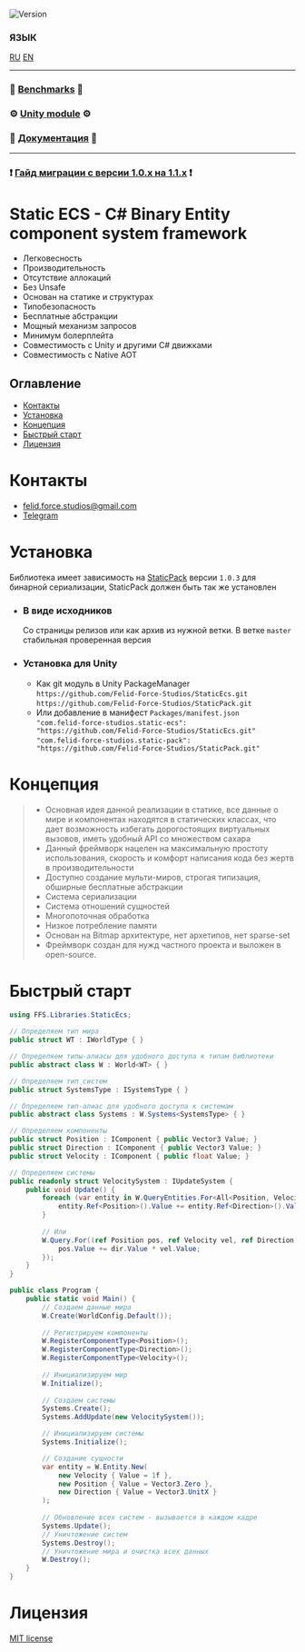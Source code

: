 ![Version](https://img.shields.io/badge/version-1.1.preview-blue.svg?style=for-the-badge)

### ЯЗЫК
[RU](./README_RU.md)
[EN](./README.md)
___
### 🚀 **[Benchmarks](https://gist.github.com/blackbone/6d254a684cf580441bf58690ad9485c3)** 🚀
### ⚙️ **[Unity module](https://github.com/Felid-Force-Studios/StaticEcs-Unity)** ⚙️
### 📖️ **[Документация](https://felid-force-studios.github.io/StaticEcs/ru/)** 📖️

___

### ❗️ **[Гайд миграции с версии 1.0.x на 1.1.x](https://felid-force-studios.github.io/StaticEcs/ru/migrationguide.html)** ❗️

# Static ECS - C# Binary Entity component system framework
- Легковесность
- Производительность
- Отсутствие аллокаций
- Без Unsafe
- Основан на статике и структурах
- Типобезопасность
- Бесплатные абстракции
- Мощный механизм запросов
- Минимум болерплейта
- Совместимость с Unity и другими C# движками
- Совместимость с Native AOT

## Оглавление
* [Контакты](#контакты)
* [Установка](#установка)
* [Концепция](#концепция)
* [Быстрый старт](#быстрый-старт)
* [Лицензия](#лицензия)


# Контакты
* [felid.force.studios@gmail.com](mailto:felid.force.studios@gmail.com)
* [Telegram](https://t.me/felid_force_studios)

# Установка
Библиотека имеет зависимость на [StaticPack](https://github.com/Felid-Force-Studios/StaticPack) версии `1.0.3` для бинарной сериализации, StaticPack должен быть так же установлен
* ### В виде исходников
  Со страницы релизов или как архив из нужной ветки. В ветке `master` стабильная проверенная версия
* ### Установка для Unity
  - Как git модуль в Unity PackageManager     
    `https://github.com/Felid-Force-Studios/StaticEcs.git`  
    `https://github.com/Felid-Force-Studios/StaticPack.git`
  - Или добавление в манифест `Packages/manifest.json`  
    `"com.felid-force-studios.static-ecs": "https://github.com/Felid-Force-Studios/StaticEcs.git"`  
    `"com.felid-force-studios.static-pack": "https://github.com/Felid-Force-Studios/StaticPack.git"`

# Концепция
> - Основная идея данной реализации в статике, все данные о мире и компонентах находятся в статических классах, что дает возможность избегать дорогостоящих виртуальных вызовов, иметь удобный API со множеством сахара
> - Данный фреймворк нацелен на максимальную простоту использования, скорость и комфорт написания кода без жертв в производительности
> - Доступно создание мульти-миров, строгая типизация, обширные бесплатные абстракции
> - Система сериализации
> - Система отношений сущностей
> - Многопоточная обработка
> - Низкое потребление памяти
> - Основан на Bitmap архитектуре, нет архетипов, нет sparse-set
> - Фреймворк создан для нужд частного проекта и выложен в open-source.

# Быстрый старт
```csharp
using FFS.Libraries.StaticEcs;

// Определяем тип мира
public struct WT : IWorldType { }

// Определяем типы-алиасы для удобного доступа к типам библиотеки
public abstract class W : World<WT> { }

// Определяем тип систем
public struct SystemsType : ISystemsType { }

// Определяем тип-алиас для удобного доступа к системам
public abstract class Systems : W.Systems<SystemsType> { }

// Определяем компоненты
public struct Position : IComponent { public Vector3 Value; }
public struct Direction : IComponent { public Vector3 Value; }
public struct Velocity : IComponent { public float Value; }

// Определяем системы
public readonly struct VelocitySystem : IUpdateSystem {
    public void Update() {
        foreach (var entity in W.QueryEntities.For<All<Position, Velocity, Direction>>()) {
            entity.Ref<Position>().Value += entity.Ref<Direction>().Value * entity.Ref<Velocity>().Value;
        }
        
        // Или
        W.Query.For((ref Position pos, ref Velocity vel, ref Direction dir) => {
            pos.Value += dir.Value * vel.Value;
        });
    }
}

public class Program {
    public static void Main() {
        // Создаем данные мира
        W.Create(WorldConfig.Default());
        
        // Регистрируем компоненты
        W.RegisterComponentType<Position>();
        W.RegisterComponentType<Direction>();
        W.RegisterComponentType<Velocity>();
        
        // Инициализируем мир
        W.Initialize();
        
        // Создаем системы
        Systems.Create();
        Systems.AddUpdate(new VelocitySystem());

        // Инициализируем системы
        Systems.Initialize();

        // Создание сущности
        var entity = W.Entity.New(
            new Velocity { Value = 1f },
            new Position { Value = Vector3.Zero },
            new Direction { Value = Vector3.UnitX }
        );
        
        // Обновление всех систем - вызывается в каждом кадре
        Systems.Update();
        // Уничтожение систем
        Systems.Destroy();
        // Уничтожение мира и очистка всех данных
        W.Destroy();
    }
}
```

# Лицензия
[MIT license](https://github.com/Felid-Force-Studios/StaticEcs/blob/master/LICENSE.md)
